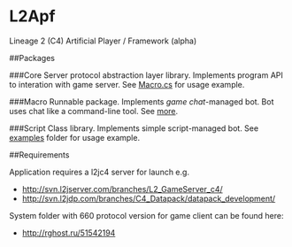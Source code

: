 L2Apf
=====

Lineage 2 (C4) Artificial Player / Framework (alpha)

##Packages

###Core
Server protocol abstraction layer library. Implements program API to interation with game server. See [Macro.cs](https://github.com/JulianMorris/L2Apf/blob/master/Macro/Macro.cs) for usage example.

###Macro
Runnable package. Implements *game chat*-managed bot. Bot uses chat like a command-line tool. See [more](https://github.com/JulianMorris/L2Apf/blob/master/MACRO.md).

###Script
Class library. Implements simple script-managed bot. See [examples](https://github.com/JulianMorris/L2Apf/blob/master/examples) folder for usage example.

##Requirements

Application requires a l2jc4 server for launch e.g.
- http://svn.l2jserver.com/branches/L2_GameServer_c4/
- http://svn.l2jdp.com/branches/C4_Datapack/datapack_development/

System folder with 660 protocol version for game client can be found here:
- http://rghost.ru/51542194